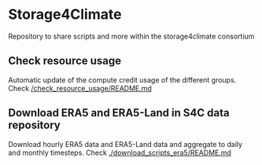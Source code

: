 # Storage4Climate

Repository to share scripts and more within the storage4climate consortium

## Check resource usage
Automatic update of the compute credit usage of the different groups. 
Check [/check_resource_usage/README.md](./check_resource_usage/README.md)

## Download ERA5 and ERA5-Land in S4C data repository
Download hourly ERA5 data and ERA5-Land data and aggregate to daily and monthly timesteps. 
Check [./download_scripts_era5/README.md](./download_scripts_era5/README.md)